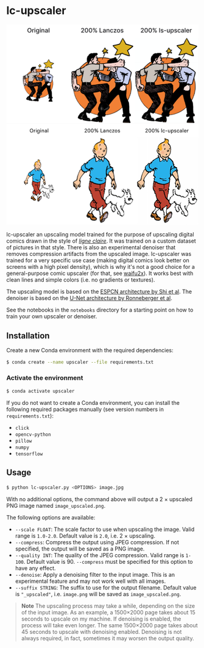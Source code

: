 # lc-upscaler

<img src="demo_1.png" style="width: 830px"/>
<img src="demo_2.png" style="width: 830px"/>

lc-upscaler an upscaling model trained for the purpose of upscaling digital comics drawn in the style of *[ligne claire](https://en.wikipedia.org/wiki/Ligne_claire)*. It was trained on a custom dataset of pictures in that style. There is also an experimental denoiser that removes compression artifacts from the upscaled image. lc-upscaler was trained for a very specific use case (making digital comics look better on screens with a high pixel density), which is why it's not a good choice for a general-purpose comic upscaler (for that, see [waifu2x](https://github.com/nagadomi/waifu2x)). It works best with clean lines and simple colors (i.e. no gradients or textures).

The upscaling model is based on the [ESPCN architecture by Shi et al](https://arxiv.org/abs/1609.05158). The denoiser is based on the [U-Net architecture by Ronneberger et al](https://arxiv.org/abs/1505.04597).

See the notebooks in the `notebooks` directory for a starting point on how to train your own upscaler or denoiser.

## Installation

Create a new Conda environment with the required dependencies:

```bash
$ conda create --name upscaler --file requirements.txt
```

### Activate the environment

```bash
$ conda activate upscaler
```

If you do not want to create a Conda environment, you can install the following required packages manually (see version numbers in `requirements.txt`):
- `click`
- `opencv-python`
- `pillow`
- `numpy`
- `tensorflow`

## Usage

```bash
$ python lc-upscaler.py <OPTIONS> image.jpg
```

With no additional options, the command above will output a 2 × upscaled PNG image named `image_upscaled.png`.

The following options are available:

* `--scale FLOAT`: The scale factor to use when upscaling the image. Valid range is `1.0-2.0`. Default value is `2.0`, i.e. 2 × upscaling.
* `--compress`: Compress the output using JPEG compression. If not specified, the output will be saved as a PNG image.
* `--quality INT`: The quality of the JPEG compression. Valid range is `1-100`. Default value is 90. `--compress` must be specified for this option to have any effect.
* `--denoise`: Apply a denoising filter to the input image. This is an experimental feature and may not work well with all images.
* `--suffix STRING`: The suffix to use for the output filename. Default value is `"_upscaled"`, i.e. `image.png` will be saved as `image_upscaled.png`.

> **Note** The upscaling process may take a while, depending on the size of the input image. As an example, a 1500×2000 page takes about 15 seconds to upscale on my machine. If denoising is enabled, the process will take even longer. The same 1500×2000 page takes about 45 seconds to upscale with denoising enabled. Denoising is not always required, in fact, sometimes it may worsen the output quality.
